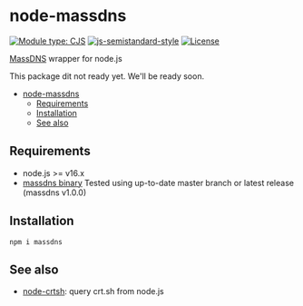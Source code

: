 # node-massdns

[![Module type: CJS](https://img.shields.io/badge/module%20type-cjs-brightgreen)](https://github.com/voxpelli/badges-cjs-esm)
[![js-semistandard-style](https://img.shields.io/badge/code%20style-semistandard-brightgreen.svg)](https://github.com/standard/semistandard)
[![License](https://img.shields.io/github/license/kucingbasah737/node-crtsh)](https://github.com/kucingbasah737/node-massdns/blob/main/LICENSE)

[MassDNS]((https://github.com/blechschmidt/massdns)) wrapper for node.js

This package dit not ready yet. We'll be ready soon.

- [node-massdns](#node-massdns)
  - [Requirements](#requirements)
  - [Installation](#installation)
  - [See also](#see-also)

## Requirements
- node.js >= v16.x
- [massdns binary](https://github.com/blechschmidt/massdns)
  Tested using up-to-date master branch or latest release (massdns v1.0.0)

## Installation
```shell
npm i massdns
```

## See also
- [node-crtsh](https://github.com/kucingbasah737/node-crtsh): query crt.sh from node.js
